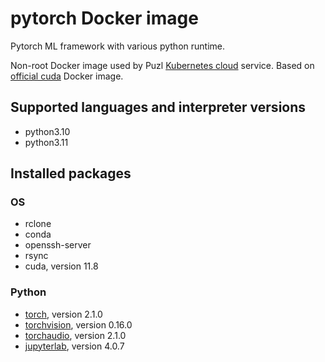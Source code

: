 # pytorch Docker image

Pytorch ML framework with various python runtime.

Non-root Docker image used by Puzl [Kubernetes cloud](https://puzl.cloud) service. Based on [official cuda](https://hub.docker.com/r/nvidia/cuda) Docker image.
## Supported languages and interpreter versions
- python3.10
- python3.11

## Installed packages
### OS
- rclone
- conda
- openssh-server
- rsync
- cuda, version 11.8

### Python
- [torch](https://pypi.org/project/torch/), version 2.1.0
- [torchvision](https://pypi.org/project/torchvision/), version 0.16.0
- [torchaudio](https://pypi.org/project/torchaudio/), version 2.1.0
- [jupyterlab](https://pypi.org/project/jupyterlab/), version 4.0.7


